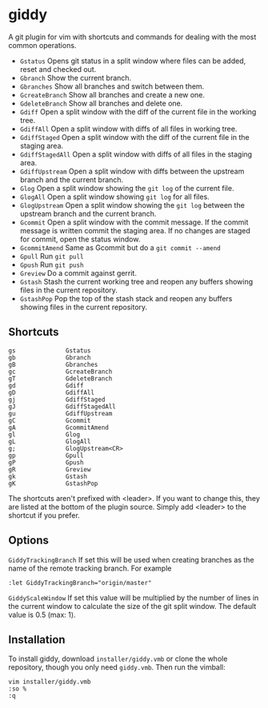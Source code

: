 giddy
=====

A git plugin for vim with shortcuts and commands for dealing with the most common operations.

* `Gstatus` Opens git status in a split window where files can be added, reset and checked out.
* `Gbranch` Show the current branch.
* `Gbranches` Show all branches and switch between them.
* `GcreateBranch` Show all branches and create a new one.
* `GdeleteBranch` Show all branches and delete one.
* `Gdiff` Open a split window with the diff of the current file in the working tree.
* `GdiffAll` Open a split window with diffs of all files in working tree.
* `GdiffStaged` Open a split window with the diff of the current file in the staging area.
* `GdiffStagedAll` Open a split window with diffs of all files in the staging area.
* `GdiffUpstream` Open a split window with diffs between the upstream branch and the current branch.
* `Glog` Open a split window showing the `git log` of the current file.
* `GlogAll` Open a split window showing `git log` for all files.
* `GlogUpstream` Open a split window showing the `git log` between the upstream branch and the current branch.
* `Gcommit` Open a split window with the commit message. If the commit message is written commit the staging area. If no changes are staged for commit, open the status window.
* `GcommitAmend` Same as Gcommit but do a `git commit --amend`
* `Gpull` Run `git pull`
* `Gpush` Run `git push`
* `Greview` Do a commit against gerrit.
* `Gstash` Stash the current working tree and reopen any buffers showing files in the current repository.
* `GstashPop` Pop the top of the stash stack and reopen any buffers showing files in the current repository.


Shortcuts
---------

    gs              Gstatus
    gb              Gbranch
    gB              Gbranches
    gc              GcreateBranch
    gT              GdeleteBranch
    gd              Gdiff
    gD              GdiffAll
    gj              GdiffStaged
    gJ              GdiffStagedAll
    gu              GdiffUpstream
    gC              Gcommit
    gA              GcommitAmend
    gl              Glog
    gL              GlogAll
    g;              GlogUpstream<CR>
    gp              Gpull
    gP              Gpush
    gR              Greview
    gk              Gstash
    gK              GstashPop

The shortcuts aren't prefixed with \<leader\>. If you want to change this, they are listed at the bottom of the plugin source. Simply add \<leader\> to the shortcut if you prefer.

Options
-------

`GiddyTrackingBranch` If set this will be used when creating branches as the name of the remote tracking branch. For example

    :let GiddyTrackingBranch="origin/master"

`GiddyScaleWindow` If set this value will be multiplied by the number of lines in the current window to calculate the size of the git split window. The default value is 0.5 (max: 1).

Installation
------------

To install giddy, download `installer/giddy.vmb` or clone the whole repository, though you only need `giddy.vmb`. Then run the vimball:

    vim installer/giddy.vmb
    :so %
    :q

